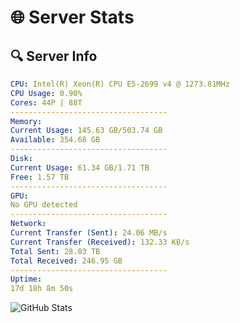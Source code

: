 # 🌐 Server Stats
## 🔍 Server Info
```yaml
CPU: Intel(R) Xeon(R) CPU E5-2699 v4 @ 1273.81MHz
CPU Usage: 0.90%
Cores: 44P | 88T
-----------------------------------
Memory:
Current Usage: 145.63 GB/503.74 GB
Available: 354.68 GB
-----------------------------------
Disk:
Current Usage: 61.34 GB/1.71 TB
Free: 1.57 TB
-----------------------------------
GPU:
No GPU detected
-----------------------------------
Network:
Current Transfer (Sent): 24.06 MB/s
Current Transfer (Received): 132.33 KB/s
Total Sent: 28.03 TB
Total Received: 246.95 GB
-----------------------------------
Uptime:
17d 18h 8m 50s
```
![GitHub Stats](https://img.shields.io/badge/Updated-2025-03-25_15:31:39-blue)
